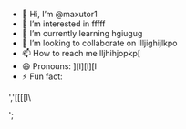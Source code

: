 - 👋 Hi, I’m @maxutor1
- 👀 I’m interested in fffff
- 🌱 I’m currently learning hgiugug
- 💞️ I’m looking to collaborate on llljighijlkpo
- 📫 How to reach me lljhihjopkp[
- 😄 Pronouns: ][l][l][l
- ⚡ Fun fact:

','[[[[l\



';

<!---
maxutor1/maxutor1 is a ✨ special ✨ repository because its `README.md` (this file) appears on your GitHub profile.
You can click the Preview link to take a look at your changes.
--->
